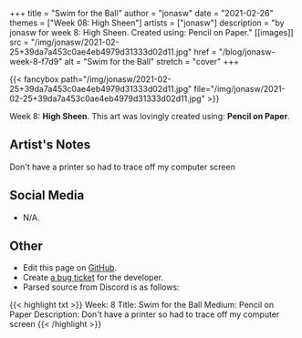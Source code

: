 +++
title =       "Swim for the Ball"
author =      "jonasw"
date =        "2021-02-26"
themes =      ["Week 08: High Sheen"]
artists =     ["jonasw"]
description = "by jonasw for week 8: High Sheen. Created using: Pencil on Paper."
[[images]]
              src = "/img/jonasw/2021-02-25+39da7a453c0ae4eb4979d31333d02d11.jpg"
              href = "/blog/jonasw-week-8-f7d9"
              alt = "Swim for the Ball"
              stretch = "cover"
+++


{{< fancybox path="/img/jonasw/2021-02-25+39da7a453c0ae4eb4979d31333d02d11.jpg" file="/img/jonasw/2021-02-25+39da7a453c0ae4eb4979d31333d02d11.jpg" >}}


Week 8: **High Sheen**. This art was lovingly created using: **Pencil on Paper**.

## Artist's Notes

Don't have a printer so had to trace off my computer screen

## Social Media

- N/A.

## Other

- Edit this page on [GitHub](https://github.com/teaminkling/web-refresh/edit/main/blog/content/blog/jonasw-week-8-f7d9.md).
- Create [a bug ticket](https://github.com/teaminkling/web-refresh/issues/new?assignees=&labels=bug&template=problem-report.md&title=) for the developer.
- Parsed source from Discord is as follows:

{{< highlight txt >}}
Week: 8
Title: Swim for the Ball
Medium: Pencil on Paper
Description: 
Don't have a printer so had to trace off my computer screen
{{< /highlight >}}